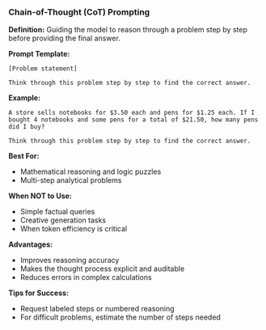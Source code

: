 ### Chain-of-Thought (CoT) Prompting

**Definition:** Guiding the model to reason through a problem step by step before providing the final answer.

**Prompt Template:**
```
[Problem statement]

Think through this problem step by step to find the correct answer.
```

**Example:**
```
A store sells notebooks for $3.50 each and pens for $1.25 each. If I bought 4 notebooks and some pens for a total of $21.50, how many pens did I buy?

Think through this problem step by step to find the correct answer.
```

**Best For:**
- Mathematical reasoning and logic puzzles
- Multi-step analytical problems

**When NOT to Use:**
- Simple factual queries
- Creative generation tasks
- When token efficiency is critical

**Advantages:**
- Improves reasoning accuracy
- Makes the thought process explicit and auditable
- Reduces errors in complex calculations

**Tips for Success:**
- Request labeled steps or numbered reasoning
- For difficult problems, estimate the number of steps needed
